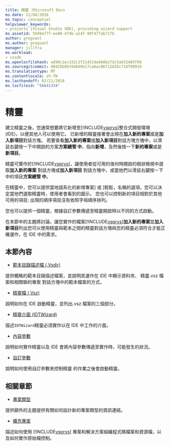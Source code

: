 ```yaml
---
title: 精靈 |Microsoft Docs
ms.date: 11/04/2016
ms.topic: conceptual
helpviewer_keywords:
- projects [Visual Studio SDK], providing wizard support
ms.assetid: 59d9a77f-ee80-474b-a14f-90f477ab717b
author: gregvanl
ms.author: gregvanl
manager: jillfra
ms.workload:
- vssdk
ms.openlocfilehash: ad90c1ec332c2f214514e660b27dc5a915485f99
ms.sourcegitcommit: d0425b6b7d4b99e17ca6ac0671282bc718f80910
ms.translationtype: MT
ms.contentlocale: zh-TW
ms.lasthandoff: 02/21/2019
ms.locfileid: "56641334"
---
```

# <a name="wizards"></a>精靈
建立精靈之後，您通常想要將它新增至[!INCLUDE[vsprvs](../../code-quality/includes/vsprvs_md.md)]整合式開發環境 (IDE)，以便其他人可以使用它。 已新增的精靈接著會出現在**加入新的專案**或是**加入新項目**對話方塊。 若要查看**加入新的專案**或**加入新項目**對話方塊方塊中，以滑鼠右鍵按一下中開啟的方案**方案總管 中**，指向**新增**，及然後按一下**新的專案**或是**新項目**。

 精靈可實作於[!INCLUDE[vsprvs](../../code-quality/includes/vsprvs_md.md)]，讓使用者從可用的值何時開啟的樹狀檢視中選取**加入新的專案** 對話方塊或**加入新項目** 對話方塊中，或當他們以滑鼠右鍵按一下中的項目**方案總管 中**。

 在精靈中，您可以提供當地語系化的新增專案] 或 [輕鬆，名稱的選項，您可以決定當他們選取精靈時，使用者會看到的圖示。 您也可以控制新的項目相對於其他可用的項目; 出現的順序項目沒有依照字母順序排列。

 您也可以提供一個精靈，根據自訂參數傳遞至精靈開啟時以不同的方式啟動。

 在本節中的主題將討論，讓您實作的檔案[!INCLUDE[vsprvs](../../code-quality/includes/vsprvs_md.md)]**加入新的專案**並**加入新項目**列出您可以使用精靈與範本之間的精靈對話方塊與您的精靈必須符合才能正確運作，在 IDE 中的需求。

## <a name="in-this-section"></a>本節內容
- [範本目錄描述檔 (.Vsdir)](../../extensibility/internals/template-directory-description-dot-vsdir-files.md)

 提供概略的範本目錄描述檔案，並說明其運作在 IDE 中顯示資料夾、 精靈.vsz 檔案和相關聯的專案 對話方塊中的範本檔案的方式。

- [精靈檔 (.Vsz)](../../extensibility/internals/wizard-dot-vsz-file.md)

 說明如何在 IDE 啟動精靈，並列出.vsz 檔案的三個部分。

- [精靈介面 (IDTWizard)](../../extensibility/internals/wizard-interface-idtwizard.md)

 描述`IDTWizard`精靈必須實作以在 IDE 中工作的介面。

- [內容參數](../../extensibility/internals/context-parameters.md)

 說明如何實作精靈以及 IDE 會將內容參數傳遞至實作時，可能發生的狀況。

- [自訂參數](../../extensibility/internals/custom-parameters.md)

 說明如何使用自訂參數來控制精靈 的作業之後會啟動精靈。

## <a name="related-sections"></a>相關章節
- [專案類型](../../extensibility/internals/project-types.md)

 提供額外的主題提供有關如何設計新的專案類型的資訊連結。

- [擴充專案](../../extensibility/extending-projects.md)

 描述如何使用 [!INCLUDE[vsprvs](../../code-quality/includes/vsprvs_md.md)] 專案和解決方案組織程式碼檔案和資源檔，以及如何實作原始檔控制。